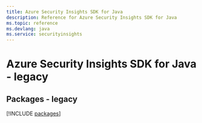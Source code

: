 ```yaml
---
title: Azure Security Insights SDK for Java
description: Reference for Azure Security Insights SDK for Java
ms.topic: reference
ms.devlang: java
ms.service: securityinsights
---
```

# Azure Security Insights SDK for Java - legacy
## Packages - legacy
[!INCLUDE [packages](security-insights-index.md)]

